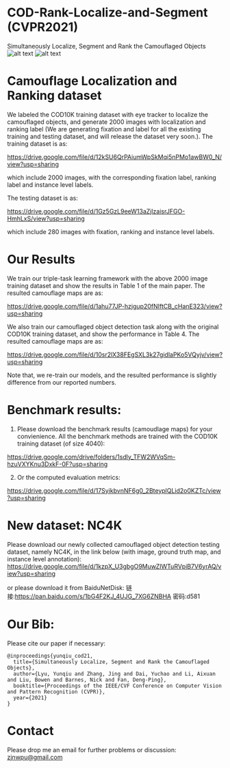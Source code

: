 # COD-Rank-Localize-and-Segment (CVPR2021)
Simultaneously Localize, Segment and Rank the Camouflaged Objects
![alt text](./ranking_overview.png)
![alt text](./joint_fix_camo_overview.png)

# Camouflage Localization and Ranking dataset
We labeled the COD10K training dataset with eye tracker to localize the camouflaged objects, and generate 2000 images with localization and ranking label (We are generating fixation and label for all the existing training and testing dataset, and will release the dataset very soon.). The training dataset is as:

https://drive.google.com/file/d/12kSU6QrPAiumWpSkMqi5nPMo1awBW0_N/view?usp=sharing

which include 2000 images, with the corresponding fixation label, ranking label and instance level labels.

The testing dataset is as:

https://drive.google.com/file/d/1Gz5GzL9eeW13aZjlzaisrJFGO-HmhLxS/view?usp=sharing

which include 280 images with fixation, ranking and instance level labels.

# Our Results

We train our triple-task learning framework with the above 2000 image training dataset and show the results in Table 1 of the main paper. The resulted camouflage maps are as:

https://drive.google.com/file/d/1ahu77JP-hzjgup20fNIftCB_cHanE323/view?usp=sharing

We also train our camouflaged object detection task along with the original COD10K training dataset, and show the performance in Table 4. The resulted camouflage maps are as:

https://drive.google.com/file/d/10sr2lX38FEgSXL3k27gidlaPKo5VQyjv/view?usp=sharing

Note that, we re-train our models, and the resulted performance is slightly difference from our reported numbers.

# Benchmark results:
1) Please download the benchmark results (camoudlage maps) for your convienience. All the benchmark methods are trained with the COD10K training dataset (of size 4040):

https://drive.google.com/drive/folders/1sdly_TFW2WVqSm-hzuVXYKnu3DxkF-0F?usp=sharing

2) Or the computed evaluation metrics:

https://drive.google.com/file/d/17SyikbvnNF6g0_2BteyplQLid2o0KZTc/view?usp=sharing


# New dataset: NC4K
Please download our newly collected camouflaged object detection testing dataset, namely NC4K, in the link below (with image, ground truth map, and instance level annotation):
https://drive.google.com/file/d/1kzpX_U3gbgO9MuwZIWTuRVpiB7V6yrAQ/view?usp=sharing

or please download it from BaiduNetDisk:
链接:https://pan.baidu.com/s/1bG4F2KJ_4UJG_7XG6ZNBHA  密码:d581

# Our Bib:

Please cite our paper if necessary:
```
@inproceedings{yunqiu_cod21,
  title={Simultaneously Localize, Segment and Rank the Camouflaged Objects},
  author={Lyu, Yunqiu and Zhang, Jing and Dai, Yuchao and Li, Aixuan and Liu, Bowen and Barnes, Nick and Fan, Deng-Ping},
  booktitle={Proceedings of the IEEE/CVF Conference on Computer Vision and Pattern Recognition (CVPR)},
  year={2021}
}
```

# Contact

Please drop me an email for further problems or discussion: zjnwpu@gmail.com

